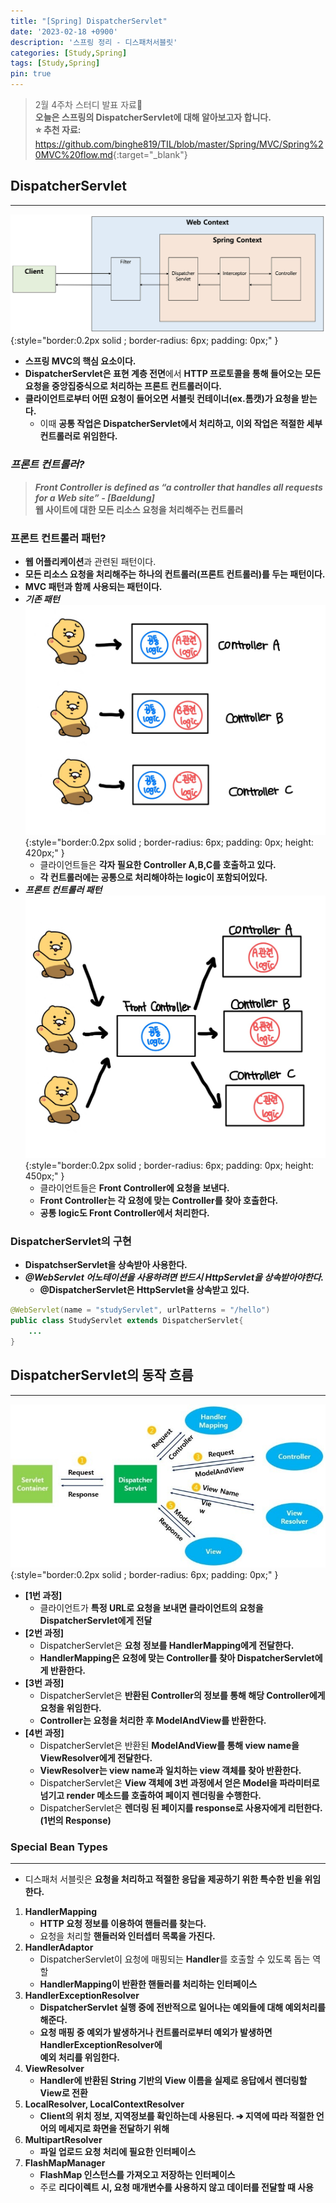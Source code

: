 ```yaml
---
title: "[Spring] DispatcherServlet"
date: '2023-02-18 +0900'
description: '스프링 정리 - 디스패처서블릿'
categories: [Study,Spring]
tags: [Study,Spring]
pin: true
---
```


> 2월 4주차 스터디 발표 자료📖                  
> **오늘은 스프링의 DispatcherServlet에 대해 알아보고자 합니다.**    
> **⭐ 추천 자료:** <https://github.com/binghe819/TIL/blob/master/Spring/MVC/Spring%20MVC%20flow.md>{:target="_blank"}           

## **DispatcherServlet** ##
---
![처리 순서](/assets/img/client-process.png){:style="border:0.2px solid ; border-radius: 6px; padding: 0px;" }
- **스프링 MVC의 핵심 요소이다.**
- **DispatcherServlet은 표현 계층 전면**에서 **HTTP 프로토콜을 통해 들어오는 모든 요청을 중앙집중식으로 처리하는 프론트 컨트롤러이다.**
- **클라이언트로부터 어떤 요청이 들어오면 서블릿 컨테이너(ex.톰캣)가 요청을 받는다.**
    - 이때 **공통 작업은 DispatcherServlet에서 처리하고, 이외 작업은 적절한 세부 컨트롤러로 위임한다.**

### ***프론트 컨트롤러?*** ###
> ***Front Controller is defined as “a controller that handles all requests for a Web site” - [Baeldung]***         
**웹 사이트에 대한 모든 리소스 요청을 처리해주는 컨트롤러**

### **프론트 컨트롤러 패턴?** ###
- **웹 어플리케이션**과 관련된 패턴이다.
- **모든 리소스 요청을 처리해주는 하나의 컨트롤러(프론트 컨트롤러)를 두는 패턴이다.**
- **MVC 패턴과 함께 사용되는 패턴이다.**
- ***기존 패턴***           
    ![기존 패턴](/assets/img/%EA%B8%B0%EC%A1%B4%ED%8C%A8%ED%84%B4.jpg){:style="border:0.2px solid ; border-radius: 6px; padding: 0px; height: 420px;" }
    - 클라이언트들은 **각자 필요한 Controller A,B,C를 호출하고 있다.**
    - **각 컨트롤러에는 공통으로 처리해야하는 logic이 포함되어있다.**
- ***프론트 컨트롤러 패턴***           
    ![프론트 컨트롤러 패턴](/assets/img/front-controller.jpg){:style="border:0.2px solid ; border-radius: 6px; padding: 0px; height: 450px;" }
    - 클라이언트들은 **Front Controller에 요청을 보낸다.**
    - **Front Controller는 각 요청에 맞는 Controller를 찾아 호출한다.**
    - **공통 logic도 Front Controller에서 처리한다.**

### **DispatcherServlet의 구현** ###
- **DispatchserServlet을 상속받아 사용한다.**
- ***@WebServlet 어노테이션을 사용하려면 반드시 HttpServlet을 상속받아야한다.***
    - **@DispatcherServlet은 HttpServlet을 상속받고 있다.**

```java
@WebServlet(name = "studyServlet", urlPatterns = "/hello")
public class StudyServlet extends DispatcherServlet{
    ...
}
```

## **DispatcherServlet의 동작 흐름** ##
---
![디스패처 서블릿 동작 흐름](/assets/img/dispatcher-servlet.jpg){:style="border:0.2px solid ; border-radius: 6px; padding: 0px;" }
- **[1번 과정]**
    - 클라이언트가 **특정 URL로 요청을 보내면 클라이언트의 요청을 DispatcherServlet에게 전달**
- **[2번 과정]**
    - DispatcherServlet은 **요청 정보를 HandlerMapping에게 전달한다.**
    - **HandlerMapping은 요청에 맞는 Controller를 찾아 DispatcherServlet에게 반환한다.**
- **[3번 과정]**
    - DispatcherServlet은 **반환된 Controller의 정보를 통해 해당 Controller에게 요청을 위임한다.**
    - **Controller는 요청을 처리한 후 ModelAndView를 반환한다.**
- **[4번 과정]**
    - DispatcherServlet은 반환된 **ModelAndView를 통해 view name을 ViewResolver에게 전달한다.**
    - **ViewResolver는 view name과 일치하는 view 객체를 찾아 반환한다.**
    - DispatcherServlet은 **View 객체에 3번 과정에서 얻은 Model을 파라미터로 넘기고 render 메소드를 호출하여 페이지 렌더링을 수행한다.**
    - DispatcherServlet은 **렌더링 된 페이지를 response로 사용자에게 리턴한다. (1번의 Response)**

### **Special Bean Types** ###
---
- 디스패처 서블릿은 **요청을 처리하고 적절한 응답을 제공하기 위한 특수한 빈을 위임한다.**

1. **HandlerMapping**
    - **HTTP 요청 정보를 이용하여 핸들러를 찾는다.**
    - 요청을 처리할 **핸들러와 인터셉터 목록을 가진다.**          
2. **HandlerAdaptor**
    - DispatcherServlet이 요청에 매핑되는 **Handler**를 호출할 수 있도록 돕는 역할
    - **HandlerMapping이 반환한 핸들러를 처리하는 인터페이스** 
3. **HandlerExceptionResolver**               
    - **DispatcherServlet 실행 중에 전반적으로 일어나는 예외들에 대해 예외처리를 해준다.**
    - **요청 매핑 중 예외가 발생하거나 컨트롤러로부터 예외가 발생하면 HandlerExceptionResolver에**          
    **예외 처리를 위임한다.**
4. **ViewResolver**               
    - **Handler에 반환된 String 기반의 View 이름을 실제로 응답에서 렌더링할 View로 전환**
5. **LocalResolver, LocalContextResolver**
    - **Client의 위치 정보, 지역정보를 확인하는데 사용된다. ➔ 지역에 따라 적절한 언어의 메세지로 화면을  전달하기 위해**
6. **MultipartResolver**
    - **파일 업로드 요청 처리에 필요한 인터페이스**
7. **FlashMapManager**
    - **FlashMap 인스턴스를 가져오고 저장하는 인터페이스**
    - 주로 **리다이렉트 시, 요청 매개변수를 사용하지 않고 데이터를 전달할 때 사용** 
    
